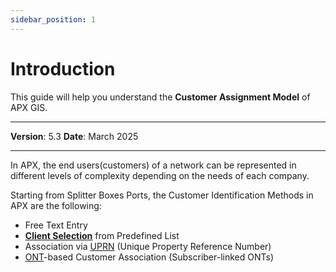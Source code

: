 ```yaml
---
sidebar_position: 1
---
```

# Introduction

This guide will help you understand the **Customer Assignment Model** of APX GIS.

------------

**Version**: 5.3
**Date**: March 2025

------------
In APX, the end users(customers) of a network can be represented in different levels of complexity depending on the needs of each company.

Starting from Splitter Boxes Ports, the Customer Identification Methods in APX are the following:
- Free Text Entry
- <u>**[Client Selection](02-clients.md)**</u> from Predefined List
- Association via <u>[UPRN](03-uprns.md)</u> (Unique Property Reference Number)
- <u>[ONT](04-ONTS.md)</u>-based Customer Association (Subscriber-linked ONTs)